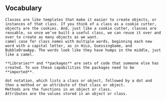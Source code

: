 ## Vocabulary
	Classes are like templates that make it easier to create objects, or instances of that class. If you think of a class as a cookie cutter, objects are the cookies. And, just like a cookie cutter, classes are reusable, so once we’ve built a useful class, we can reuse it over and over to create as many objects as we want.
	camel case for class names with multiple words, beginning each new word with a capital letter, as in HiLo, GuessingGame, and BubbleDrawApp. The words look like they have humps in the middle, just like a camel.

	**Libraries** and **packages** are sets of code that someone else has created. To use these capabilities the packages need to be **imported**. 

	dot notation, which lists a class or object, followed by a dot and then a method or an attribute of that class or object. 
	Methods are the functions in an object or class.
	Attributes are the values stored in an object or class.